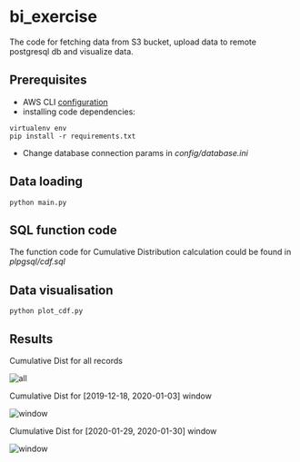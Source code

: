 # bi_exercise
The code for fetching data from S3 bucket, upload data to remote postgresql db and visualize data.

## Prerequisites
* AWS CLI [configuration](https://boto3.amazonaws.com/v1/documentation/api/latest/guide/quickstart.html#configuration)
* installing code dependencies:
```
virtualenv env
pip install -r requirements.txt
```
* Change database connection params in *config/database.ini*
## Data loading

```
python main.py
```

## SQL function code
The function code for Cumulative Distribution calculation could be found in *plpgsql/cdf.sql*

## Data visualisation
```
python plot_cdf.py
```
## Results

Cumulative Dist for all records

![all](https://github.com/KosBar49/bi_exercise/blob/develop/results/cdf_all.png)

Cumulative Dist for [2019-12-18, 2020-01-03] window

![window](https://github.com/KosBar49/bi_exercise/blob/develop/results/cdf_window.png)

Clumulative Dist for [2020-01-29, 2020-01-30] window

![window](https://github.com/KosBar49/bi_exercise/blob/develop/results/cdf_window2.png)


